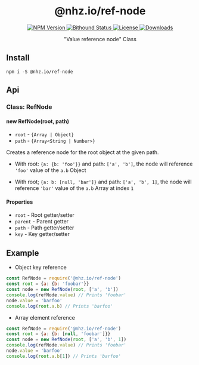 <h1 align="center">@nhz.io/ref-node</h1>

<p align="center">
  <a href="https://npmjs.org/package/@nhz.io/ref-node">
    <img src="https://img.shields.io/npm/v/@nhz.io/ref-node.svg?style=flat"
         alt="NPM Version">
  </a>

  <a href="https://www.bithound.io/github/nhz-io/ref-node">
    <img src="https://www.bithound.io/github/nhz-io/ref-node/badges/score.svg"
         alt="Bithound Status">
  </a>

  <a href="https://github.com/nhz-io/ref-node/blob/master/LICENSE">
    <img src="https://img.shields.io/npm/l/@nhz.io/ref-node.svg?style=flat"
         alt="License">
  </a>

  <a href="https://npmjs.org/package/@nhz.io/ref-node">
  <img src="http://img.shields.io/npm/dm/@nhz.io/ref-node.svg?style=flat"
  alt="Downloads">
  </a>  
</p>

<p align="center">
    "Value reference node" Class
</p>

## Install
```
npm i -S @nhz.io/ref-node
```

## Api

### Class: RefNode
#### new RefNode(root, path)
* `root` - `{Array | Object}`
* `path` - `{Array<String | Number>}`

Creates a reference node for the root object at the given path.
* With root: `{a: {b: 'foo'}}` and path: `['a', 'b']`, the node will
reference `'foo'` value of the `a.b` Object   

* With root; `{a: b: [null, 'bar']}` and path: `['a', 'b', 1]`, the node
will reference `'bar'` value of the `a.b` Array at index `1`

#### Properties

* `root` - Root getter/setter
* `parent` - Parent getter
* `path` -  Path getter/setter
* `key` - Key getter/setter

## Example

* Object key reference
```javascript
const RefNode = require('@nhz.io/ref-node')
const root = {a: {b: 'foobar'}}
const node = new RefNode(root, ['a', 'b'])
console.log(refNode.value) // Prints 'foobar'
node.value = 'barfoo'
console.log(root.a.b) // Prints 'barfoo'
```

* Array element reference
```javascript
const RefNode = require('@nhz.io/ref-node')
const root = {a: {b: [null, 'foobar']}}
const node = new RefNode(root, ['a', 'b', 1])
console.log(refNode.value) // Prints 'foobar'
node.value = 'barfoo'
console.log(root.a.b[1]) // Prints 'barfoo'
```
